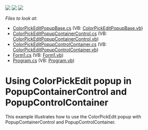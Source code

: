 <!-- default badges list -->
![](https://img.shields.io/endpoint?url=https://codecentral.devexpress.com/api/v1/VersionRange/128623572/13.1.4%2B)
[![](https://img.shields.io/badge/Open_in_DevExpress_Support_Center-FF7200?style=flat-square&logo=DevExpress&logoColor=white)](https://supportcenter.devexpress.com/ticket/details/E4075)
[![](https://img.shields.io/badge/📖_How_to_use_DevExpress_Examples-e9f6fc?style=flat-square)](https://docs.devexpress.com/GeneralInformation/403183)
<!-- default badges end -->
<!-- default file list -->
*Files to look at*:

* [ColorPickEditPopupBase.cs](./CS/ColorPickEditPopupBase.cs) (VB: [ColorPickEditPopupBase.vb](./VB/ColorPickEditPopupBase.vb))
* [ColorPickEditPopupContainerControl.cs](./CS/ColorPickEditPopupContainerControl.cs) (VB: [ColorPickEditPopupContainerControl.vb](./VB/ColorPickEditPopupContainerControl.vb))
* [ColorPickEditPopupControlContainer.cs](./CS/ColorPickEditPopupControlContainer.cs) (VB: [ColorPickEditPopupControlContainer.vb](./VB/ColorPickEditPopupControlContainer.vb))
* [Form1.cs](./CS/Form1.cs) (VB: [Form1.vb](./VB/Form1.vb))
* [Program.cs](./CS/Program.cs) (VB: [Program.vb](./VB/Program.vb))
<!-- default file list end -->
# Using ColorPickEdit popup in PopupContainerControl and PopupControlContainer


<p>This example illustrates how to use the ColorPickEdit popup with PopupContainerControl and PopupControlContainer.</p>

<br/>


